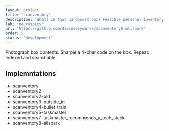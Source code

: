 ```yaml
---
layout: project
title: "scanventory"
description: "Whats in that cardboard box? Feasible personal inventory management."
lab: "neurospicy"
url: "https://github.com/discoveryworks/scanventory8-allspark"
order: 5
status: "development"
---
```


Photograph box contents. Sharpie a 4-char code on the box. Repeat. Indexed and searchable.

## Implemntations
- scanventory
- scanventory2
- scanventory2-old
- scanventory3-outside_in
- scanventory4-bullet_train
- scanventory5-taskmaster
- scanventory7-taskmaster_recommends_a_tech_stack
- scanventory8-allspark